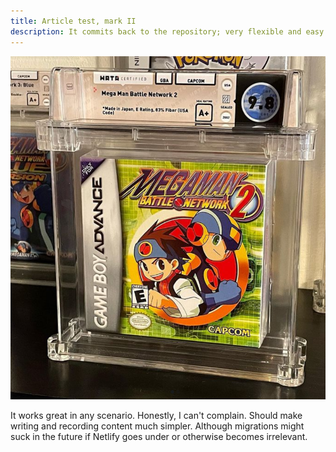 ```yaml
---
title: Article test, mark II
description: It commits back to the repository; very flexible and easy to understand.
---
```


![Mega Man Battle Network 2, graded 9.8 A++](/public/uploads/bn2.png "It's a game")

It works great in any scenario. Honestly, I can't complain. Should make writing and recording content much simpler. Although migrations might suck in the future if Netlify goes under or otherwise becomes irrelevant.
